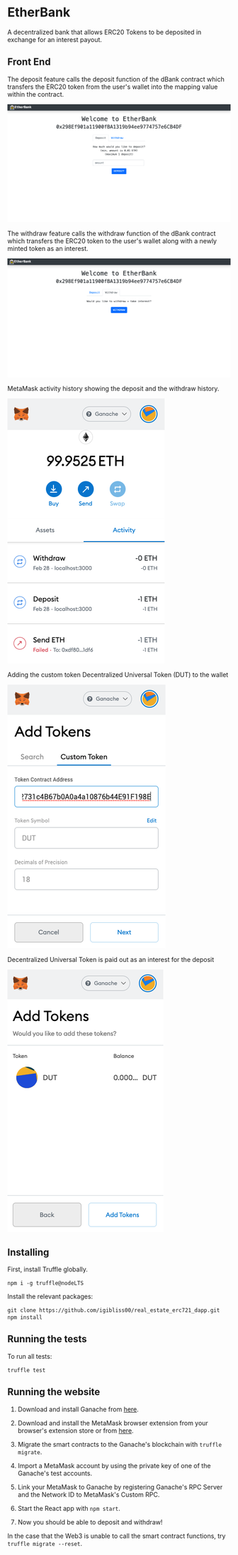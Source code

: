 # EtherBank

A decentralized bank that allows ERC20 Tokens to be deposited in exchange for an interest payout.

## Front End

The deposit feature calls the deposit function of the dBank contract which transfers the ERC20 token from the user's wallet into the mapping value within the contract.

![deposit](https://github.com/igibliss00/ethereum-bank/blob/master/images/deposit.png)

The withdraw feature calls the withdraw function of the dBank contract which transfers the ERC20 token to the user's wallet along with a newly minted token as an interest.

![withdraw](https://github.com/igibliss00/ethereum-bank/blob/master/images/withdraw.png)

MetaMask activity history showing the deposit and the withdraw history.

![history](https://github.com/igibliss00/ethereum-bank/blob/master/images/activity.png)

Adding the custom token Decentralized Universal Token (DUT) to the wallet

![addDUT](https://github.com/igibliss00/ethereum-bank/blob/master/images/addDUT.png)

Decentralized Universal Token is paid out as an interest for the deposit

![dut](https://github.com/igibliss00/ethereum-bank/blob/master/images/dut.png)


## Installing

First, install Truffle globally.
```
npm i -g truffle@nodeLTS
```
Install the relevant packages:

```
git clone https://github.com/igibliss00/real_estate_erc721_dapp.git
npm install
```

## Running the tests

To run all tests:

```
truffle test
```

## Running the website

1. Download and install Ganache from [here](https://www.trufflesuite.com/ganache).

2. Download and install the MetaMask browser extension from your browser's extension store or from [here](https://metamask.io/download).

3. Migrate the smart contracts to the Ganache's blockchain with `truffle migrate`.

4. Import a MetaMask account by using the private key of one of the Ganache's test accounts.

5. Link your MetaMask to Ganache by registering Ganache's RPC Server and the Network ID to MetaMask's Custom RPC.

6. Start the React app with `npm start`.

7. Now you should be able to deposit and withdraw!

In the case that the Web3 is unable to call the smart contract functions, try `truffle migrate --reset`.

